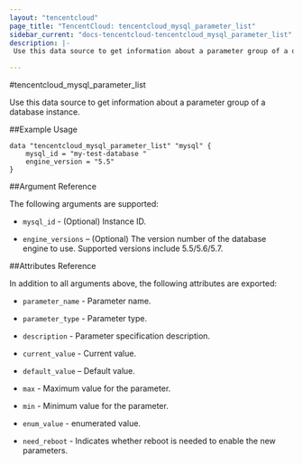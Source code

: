 ```yaml
---
layout: "tencentcloud"
page_title: "TencentCloud: tencentcloud_mysql_parameter_list"
sidebar_current: "docs-tencentcloud-tencentcloud_mysql_parameter_list"
description: |-
 Use this data source to get information about a parameter group of a database instance.

---
```


#tencentcloud_mysql_parameter_list

Use this data source to get information about a parameter group of a database instance.

##Example Usage

```
data "tencentcloud_mysql_parameter_list" "mysql" {
    mysql_id = "my-test-database "
    engine_version = "5.5" 
}

```
##Argument Reference

The following arguments are supported:

- `mysql_id` - (Optional) Instance ID. 

- `engine_versions` – (Optional) The version number of the database engine to use. Supported versions include 5.5/5.6/5.7.


##Attributes Reference

In addition to all arguments above, the following attributes are exported:

- `parameter_name` - Parameter name.

- `parameter_type` - Parameter type.

- `description` - Parameter specification description.  

- `current_value` - Current value.

- `default_value` – Default value.

- `max` - Maximum value for the parameter.

- `min` - Minimum value for the parameter.

- `enum_value` - enumerated value.

- `need_reboot` - Indicates whether reboot is needed to enable the new parameters.